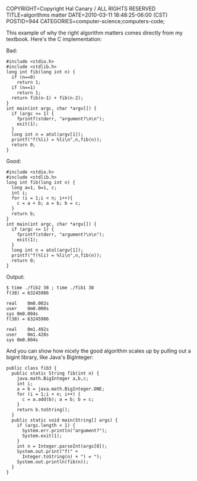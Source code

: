COPYRIGHT=Copyright Hal Canary / ALL RIGHTS RESERVED
TITLE=algorithms matter
DATE=2010-03-11 18:48:25-06:00 (CST)
POSTID=944
CATEGORIES=computer-science;computers-code;

This example of why the right algorithm matters comes directly from my textbook. Here's the C implementation:

Bad:

    #include <stdio.h>
    #include <stdlib.h>
    long int fib(long int n) {
      if (n==0)
        return 1;
      if (n==1)
        return 1;
      return fib(n-1) + fib(n-2);
    }
    int main(int argc, char *argv[]) {
      if (argc <= 1) {
        fprintf(stderr, "argument?\n\n");
        exit(1);
      }
      long int n = atol(argv[1]);
      printf("f(%li) = %li\n",n,fib(n));
      return 0;
    }

Good:

    #include <stdio.h>
    #include <stdlib.h>
    long int fib(long int n) {
      long a=1, b=1, c;
      int i;
      for (i = 1;i < n; i++){
        c = a + b; a = b; b = c;
      }
      return b;
    }
    int main(int argc, char *argv[]) {
      if (argc <= 1) {
        fprintf(stderr, "argument?\n\n");
        exit(1);
      }
      long int n = atol(argv[1]);
      printf("f(%li) = %li\n",n,fib(n));
      return 0;
    }

Output:

    $ time ./fib2 38 ; time ./fib1 38
    f(38) = 63245986
    
    real	0m0.002s
    user	0m0.000s
    sys	0m0.004s
    f(38) = 63245986
    
    real	0m1.492s
    user	0m1.428s
    sys	0m0.004s

And you can show how nicely the good algorithm scales up by pulling out a bigint library, like Java's BigInteger:

    public class fib3 {
      public static String fib(int n) {
        java.math.BigInteger a,b,c;
        int i;
        a = b = java.math.BigInteger.ONE;
        for (i = 1;i < n; i++) {
          c = a.add(b); a = b; b = c;
        }
        return b.toString();
      }
      public static void main(String[] args) {
        if (args.length < 1) {
          System.err.println("argument?");
          System.exit(1);
        }
        int n = Integer.parseInt(args[0]);
        System.out.print("f(" +
          Integer.toString(n) + ") = ");
        System.out.println(fib(n));
      }
    }
